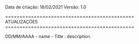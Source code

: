 Data de criação: 18/02/2021
Versão: 1.0


============================================= ATUALIZAÇÕES =============================================

DD/MM/AAAA - name - Title : description.